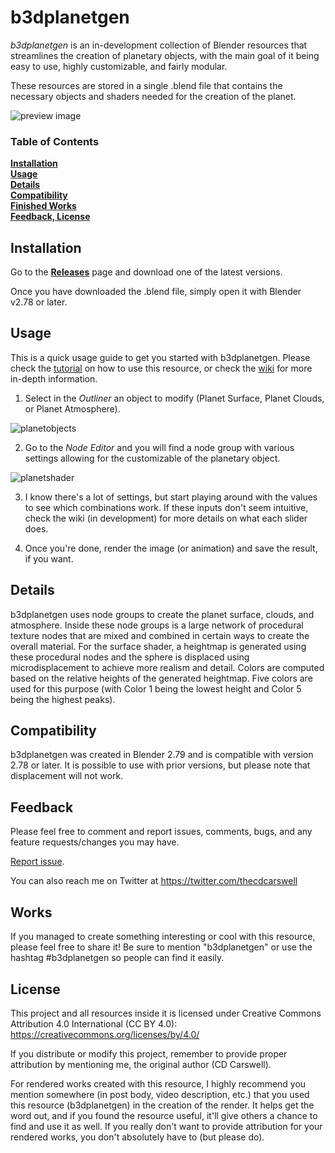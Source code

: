 # b3dplanetgen

*b3dplanetgen* is an in-development collection of Blender resources that streamlines the creation of planetary objects, with the main goal of it being easy to use, highly customizable, and fairly modular.

These resources are stored in a single .blend file that contains the necessary objects and shaders needed for the creation of the planet.

![preview image](https://cdcarswell.files.wordpress.com/2018/03/planet1.png?w=500&h=&crop=1)

### Table of Contents
**[Installation](#installation)**<br>
**[Usage](#usage)**<br>
**[Details](#details)**<br>
**[Compatibility](#compatibility)**<br>
**[Finished Works](#Works)**<br>
**[Feedback, License](#feedback)**<br>

## Installation

Go to the [__Releases__](https://github.com/cdcarswell/b3dplanetgen/releases) page and download one of the latest versions.

Once you have downloaded the .blend file, simply open it with Blender v2.78 or later.

## Usage

This is a quick usage guide to get you started with b3dplanetgen. Please check the [tutorial](https://github.com/cdcarswell/b3dplanetgen/wiki/Tutorial) on how to use this resource, or check the [wiki](https://github.com/cdcarswell/b3dplanetgen/wiki) for more in-depth information.

1. Select in the *Outliner* an object to modify (Planet Surface, Planet Clouds, or Planet Atmosphere).

![planetobjects](https://cdcarswell.files.wordpress.com/2018/03/planetlayers.png)

2. Go to the *Node Editor* and you will find a node group with various settings allowing for the customizable of the planetary object.

![planetshader](https://cdcarswell.files.wordpress.com/2018/03/b3dplanetgen.png?w=370&h=)

3. I know there's a lot of settings, but start playing around with the values to see which combinations work. If these inputs don't seem intuitive, check the wiki (in development) for more details on what each slider does.

4. Once you're done, render the image (or animation) and save the result, if you want.

## Details

b3dplanetgen uses node groups to create the planet surface, clouds, and atmosphere. Inside these node groups is a large network of procedural texture nodes that are mixed and combined in certain ways to create the overall material. For the surface shader, a heightmap is generated using these procedural nodes and the sphere is displaced using microdisplacement to achieve more realism and detail. Colors are computed based on the relative heights of the generated heightmap. Five colors are used for this purpose (with Color 1 being the lowest height and Color 5 being the highest peaks).

## Compatibility

b3dplanetgen was created in Blender 2.79 and is compatible with version 2.78 or later. It is possible to use with prior versions, but please note that displacement will not work.

## Feedback

Please feel free to comment and report issues, comments, bugs, and any feature requests/changes you may have.

[Report issue](https://github.com/cdcarswell/b3dplanetgen/issues).

You can also reach me on Twitter at https://twitter.com/thecdcarswell

## Works
If you managed to create something interesting or cool with this resource, please feel free to share it! Be sure to mention "b3dplanetgen" or use the hashtag #b3dplanetgen so people can find it easily.

## License

This project and all resources inside it is licensed under Creative Commons Attribution 4.0 International (CC BY 4.0): https://creativecommons.org/licenses/by/4.0/

If you distribute or modify this project, remember to provide proper attribution by mentioning me, the original author (CD Carswell).

For rendered works created with this resource, I highly recommend you mention somewhere (in post body, video description, etc.) that you used this resource (b3dplanetgen) in the creation of the render. It helps get the word out, and if you found the resource useful, it'll give others a chance to find and use it as well.
If you really don't want to provide attribution for your rendered works, you don't absolutely have to (but please do).
